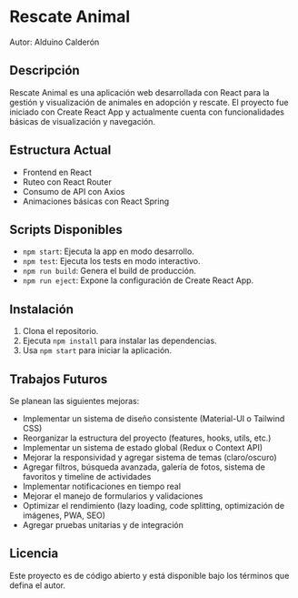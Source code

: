 # Rescate Animal

Autor: Alduino Calderón

## Descripción
Rescate Animal es una aplicación web desarrollada con React para la gestión y visualización de animales en adopción y rescate. El proyecto fue iniciado con Create React App y actualmente cuenta con funcionalidades básicas de visualización y navegación.

## Estructura Actual
- Frontend en React
- Ruteo con React Router
- Consumo de API con Axios
- Animaciones básicas con React Spring

## Scripts Disponibles
- `npm start`: Ejecuta la app en modo desarrollo.
- `npm test`: Ejecuta los tests en modo interactivo.
- `npm run build`: Genera el build de producción.
- `npm run eject`: Expone la configuración de Create React App.

## Instalación
1. Clona el repositorio.
2. Ejecuta `npm install` para instalar las dependencias.
3. Usa `npm start` para iniciar la aplicación.

## Trabajos Futuros
Se planean las siguientes mejoras:
- Implementar un sistema de diseño consistente (Material-UI o Tailwind CSS)
- Reorganizar la estructura del proyecto (features, hooks, utils, etc.)
- Implementar un sistema de estado global (Redux o Context API)
- Mejorar la responsividad y agregar sistema de temas (claro/oscuro)
- Agregar filtros, búsqueda avanzada, galería de fotos, sistema de favoritos y timeline de actividades
- Implementar notificaciones en tiempo real
- Mejorar el manejo de formularios y validaciones
- Optimizar el rendimiento (lazy loading, code splitting, optimización de imágenes, PWA, SEO)
- Agregar pruebas unitarias y de integración

## Licencia
Este proyecto es de código abierto y está disponible bajo los términos que defina el autor.
